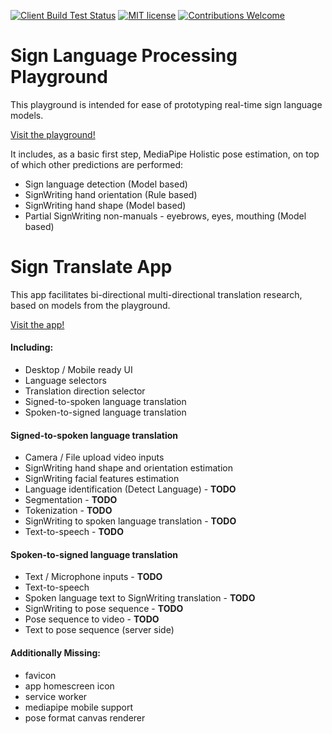 [![Client Build Test Status](https://github.com/sign-language-processing/playground/actions/workflows/build_client.yml/badge.svg)](https://github.com/sign-language-processing/playground/actions/workflows/build_client.yml)
[![MIT license](https://img.shields.io/badge/License-MIT-blue.svg)](https://github.com/sign-language-processing/playground/blob/master/LICENSE)
[![Contributions Welcome](https://img.shields.io/badge/contributions-welcome-brightgreen.svg?style=flat)](https://github.com/sign-language-processing/playground/issues)
<!--![Tests Coverage](https://img.shields.io/coveralls/github/sign-language-processing/playground)-->

# Sign Language Processing Playground

This playground is intended for ease of prototyping real-time sign language models.

[Visit the playground!](https://sign-language-processing.github.io/playground/)


It includes, as a basic first step, MediaPipe Holistic pose estimation, on top of which other predictions are performed:

- Sign language detection (Model based)
- SignWriting hand orientation (Rule based)
- SignWriting hand shape (Model based)
- Partial SignWriting non-manuals - eyebrows, eyes, mouthing (Model based)


# Sign Translate App

This app facilitates bi-directional multi-directional translation research, based on models from the playground.

[Visit the app!](https://sign-language-processing.github.io/playground/translate)

#### Including:

- Desktop / Mobile ready UI
- Language selectors
- Translation direction selector
- Signed-to-spoken language translation
- Spoken-to-signed language translation

#### Signed-to-spoken language translation
- Camera / File upload video inputs
- SignWriting hand shape and orientation estimation
- SignWriting facial features estimation
- Language identification (Detect Language) - **TODO**
- Segmentation - **TODO**
- Tokenization - **TODO**
- SignWriting to spoken language translation - **TODO**
- Text-to-speech - **TODO**

#### Spoken-to-signed language translation
- Text / Microphone inputs - **TODO**
- Text-to-speech
- Spoken language text to SignWriting translation - **TODO**
- SignWriting to pose sequence - **TODO**
- Pose sequence to video - **TODO**
- Text to pose sequence (server side)

#### Additionally Missing:
- favicon
- app homescreen icon
- service worker
- mediapipe mobile support
- pose format canvas renderer
